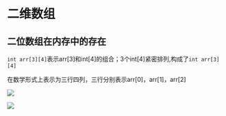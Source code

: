 # 二维数组

## 二位数组在内存中的存在

`int arr[3][4]`表示arr[3]和int[4]的组合；3个int[4]紧密排列,构成了`int arr[3][4]`

在数学形式上表示为三行四列，三行分别表示arr[0]，arr[1]，arr[2]

![](https://pic-1304959529.cos.ap-guangzhou.myqcloud.com/DB/20220326185642.png)

 ![](https://pic-1304959529.cos.ap-guangzhou.myqcloud.com/DB/20220326185710.png)
